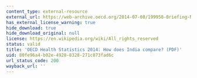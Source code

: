 ```yaml
---
content_type: external-resource
external_url: https://web-archive.oecd.org/2014-07-08/199958-Briefing-Note-INDIA-2014.pdf
has_external_license_warning: true
hide_download: true
hide_download_original: null
license: https://en.wikipedia.org/wiki/All_rights_reserved
status: valid
title: 'OECD Health Statistics 2014: How does India compare? (PDF)'
uid: 80fe96a4-b02e-4928-8328-271c873fad6c
url_status_code: 200
wayback_url: ''
---
```

